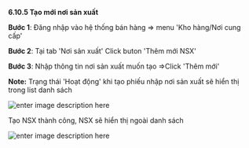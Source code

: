 

**6.10.5	Tạo mới nơi sản xuất**

**Bước 1**: Đăng nhập vào hệ thống bán hàng => menu 'Kho hàng/Nơi cung cấp'

**Bước 2**:   Tại tab 'Nơi sản xuất' Click buton 'Thêm mới NSX'

**Bước 3**: Nhập thông tin nơi sản xuất muốn tạo =>Click 'Thêm mới'

**Note:** Trạng thái 'Hoạt động' khi tạo phiếu nhập nơi sản xuất sẽ hiển thị trong list danh sách

![enter image description here](https://static8.muarecdn.com/original/muare/images/2021/09/22/6086690_screenshot-52.png)

Tạo NSX thành công, NSX sẽ hiển thị ngoài danh sách

![enter image description here](https://static8.muarecdn.com/original/muare/images/2021/04/13/5912878_screenshot-156.png)